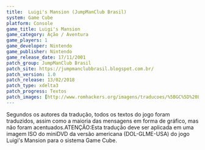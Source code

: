 ```yaml
---
title:  Luigi's Mansion (JumpManClub Brasil)
system: Game Cube
platform: Console
game_title: Luigi's Mansion
game_category: Ação / Aventura
game_players: 1
game_developer: Nintendo
game_publisher: Nintendo
game_release_date: 17/11/2001
patch_group: JumpManClub Brasil
patch_site: https://jumpmanclubbrasil.blogspot.com.br/
patch_version: 1.0
patch_release: 13/02/2018
patch_type: xdelta3
patch_progress: Textos
patch_images: [http://www.romhackers.org/imagens/traducoes/%5BGC%5D%20Luigi's%20Mansion%20-%20JumpManClub%20Brasil%20-%201.jpg,http://www.romhackers.org/imagens/traducoes/%5BGC%5D%20Luigi's%20Mansion%20-%20JumpManClub%20Brasil%20-%202.jpg,http://www.romhackers.org/imagens/traducoes/%5BGC%5D%20Luigi's%20Mansion%20-%20JumpManClub%20Brasil%20-%203.jpg]
---
```

Segundos os autores da tradução, todos os textos do jogo foram traduzidos, assim como a maioria das mensagens em forma de gráfico, mas não foram acentuados.ATENÇÃO:Esta tradução deve ser aplicada em uma imagem ISO do miniDVD da versão americana (DOL-GLME-USA) do jogo Luigi's Mansion para o sistema Game Cube.